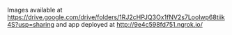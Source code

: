Images available at https://drive.google.com/drive/folders/1RJ2cHPJQ3Ox1fNV2s7Loolwp68tiik4S?usp=sharing
and app deployed at http://9e4c598fd751.ngrok.io/
